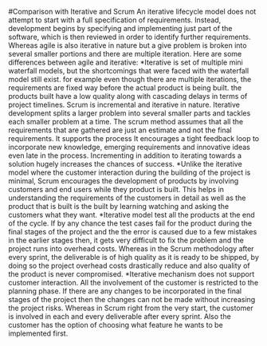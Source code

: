 #Comparison with Iterative and Scrum
An iterative lifecycle model does not attempt to start with a full specification of requirements. Instead, development begins by specifying and implementing just part of the software, which is then reviewed in order to identify further requirements. Whereas agile is also iterative in nature but a give problem is broken into several smaller portions and there are multiple iteration. Here are some differences between agile and iterative:
*Iterative is set of multiple mini waterfall models, but the shortcomings that were faced with the waterfall model still exist. for example even though there are multiple iterations, the requirements are fixed way before the actual product is being built. the products built have a low quality along with cascading delays in terms of project timelines.
Scrum is incremental and iterative in nature. Iterative development splits a larger problem into several smaller parts and tackles each smaller problem at a time. The scrum method assumes that all the requirements that are gathered are just an estimate and not the final requirements. It supports the process It encourages a tight feedback loop to incorporate new knowledge, emerging requirements and innovative ideas even late in the process. Incrementing in addition to iterating towards a solution hugely increases the chances of success.
*Unlike the iterative model where the customer interaction during the building of the project is minimal, Scrum encourages the development of products by involving customers and end users while they product is built. This helps in understanding the requirements of the customers in detail as well as the product that is built is the built by learning watching and asking the customers what they want.
*Iterative model test all the products at the end of the cycle. If by any chance the test cases fail for the product during the final stages of the project and the the error is caused due to a few mistakes in the earlier stages then, it gets very difficult to fix the problem and the project runs into overhead costs. Whereas in the Scrum methodology after every sprint, the deliverable is of high quality as it is ready to be shipped, by doing so the project overhead costs drastically reduce and also quality of the product is never compromised. 
*Iterative mechanism does not support customer interaction. All the involvement of the customer is restricted to the planning phase. If there are any changes to be incorporated in the final stages of the project then the changes can not be made without increasing the project risks. Whereas in Scrum right from the very start, the customer is involved in each and every deliverable after every sprint. Also the customer has the option of choosing what feature he wants to be implemented first.
